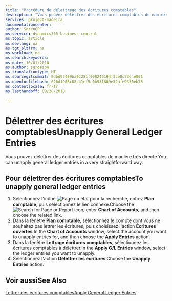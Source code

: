 ```yaml
---
title: "Procédure de délettrage des écritures comptables"
description: "Vous pouvez délettrer des écritures comptables de manière très directe."
services: project-madeira
documentationcenter: 
author: SorenGP
ms.service: dynamics365-business-central
ms.topic: article
ms.devlang: na
ms.tgt_pltfrm: na
ms.workload: na
ms.search.keywords: 
ms.date: 10/01/2018
ms.author: sgroespe
ms.translationtype: HT
ms.sourcegitcommit: 9dbd92409ba02281f008246194f3ce0c53e4e001
ms.openlocfilehash: 620d1908c68c41ef5a0b931609e52afe9350eb75
ms.contentlocale: fr-fr
ms.lasthandoff: 09/28/2018

---
```

# <a name="unapply-general-ledger-entries"></a><span data-ttu-id="3dcab-103">Délettrer des écritures comptables</span><span class="sxs-lookup"><span data-stu-id="3dcab-103">Unapply General Ledger Entries</span></span>
<span data-ttu-id="3dcab-104">Vous pouvez délettrer des écritures comptables de manière très directe.</span><span class="sxs-lookup"><span data-stu-id="3dcab-104">You can unapply general ledger entries in a very straightforward way.</span></span>  

## <a name="to-unapply-general-ledger-entries"></a><span data-ttu-id="3dcab-105">Pour délettrer des écritures comptables</span><span class="sxs-lookup"><span data-stu-id="3dcab-105">To unapply general ledger entries</span></span>  

1.  <span data-ttu-id="3dcab-106">Sélectionnez l'icône ![Page ou état pour la recherche](../../media/ui-search/search_small.png "Page ou état pour la recherche"), entrez **Plan comptable**, puis sélectionnez le lien connexe.</span><span class="sxs-lookup"><span data-stu-id="3dcab-106">Choose the ![Search for Page or Report](../../media/ui-search/search_small.png "Search for Page or Report icon") icon, enter **Chart of Accounts**, and then choose the related link.</span></span>  
2.  <span data-ttu-id="3dcab-107">Dans la fenêtre **Plan comptable**, sélectionnez le compte dont vous ne souhaitez pas lettrer les écritures, puis choisissez l'action **Écritures ouvertes**.</span><span class="sxs-lookup"><span data-stu-id="3dcab-107">In the **Chart of Accounts** window, select the account you want to unapply entries for, and then choose the **Apply Entries** action.</span></span>  
3.  <span data-ttu-id="3dcab-108">Dans la fenêtre **Lettrage écritures comptables**, sélectionnez les écritures comptables à délettrer.</span><span class="sxs-lookup"><span data-stu-id="3dcab-108">In the **Apply G/L Entries** window, select the ledger entries you want to unapply.</span></span>  
4.  <span data-ttu-id="3dcab-109">Sélectionnez l'action **Délettrer les écritures**.</span><span class="sxs-lookup"><span data-stu-id="3dcab-109">Choose the **Unapply Entries** action.</span></span>  

## <a name="see-also"></a><span data-ttu-id="3dcab-110">Voir aussi</span><span class="sxs-lookup"><span data-stu-id="3dcab-110">See Also</span></span>  
[<span data-ttu-id="3dcab-111">Lettrer des écritures comptables</span><span class="sxs-lookup"><span data-stu-id="3dcab-111">Apply General Ledger Entries</span></span>](how-to-apply-general-ledger-entries.md)

